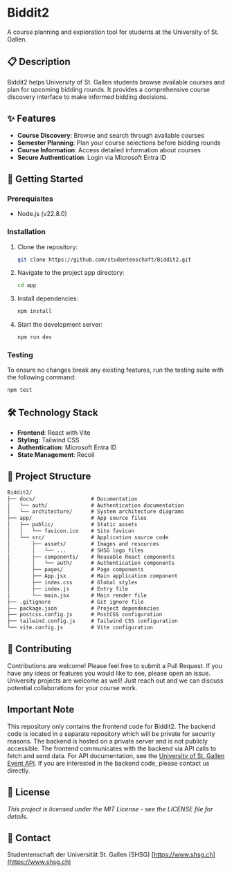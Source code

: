# Biddit2

A course planning and exploration tool for students at the University of St. Gallen.

## 📋 Description

Biddit2 helps University of St. Gallen students browse available courses and plan for upcoming bidding rounds. It provides a comprehensive course discovery interface to make informed bidding decisions.

## ✨ Features

- **Course Discovery**: Browse and search through available courses
- **Semester Planning**: Plan your course selections before bidding rounds
- **Course Information**: Access detailed information about courses
- **Secure Authentication**: Login via Microsoft Entra ID

## 🚀 Getting Started

### Prerequisites

- Node.js (v22.8.0)

### Installation

1. Clone the repository:

   ```bash
   git clone https://github.com/studentenschaft/Biddit2.git
   ```

2. Navigate to the project app directory:

   ```bash
   cd app
   ```

3. Install dependencies:

   ```bash
   npm install
   ```

4. Start the development server:

   ```bash
   npm run dev
   ```

### Testing

To ensure no changes break any existing features, run the testing suite with the following command:

```bash
npm test
```

## 🛠️ Technology Stack

- **Frontend**: React with Vite
- **Styling**: Tailwind CSS
- **Authentication**: Microsoft Entra ID
- **State Management**: Recoil

## 📁 Project Structure

```txt
Biddit2/
├── docs/                  # Documentation
│   └── auth/              # Authentication documentation
│   └── architecture/      # System architecture diagrams
├── app/                   # App source files
│   ├── public/            # Static assets
│   │   └── favicon.ico    # Site favicon
│   └── src/               # Application source code
│       ├── assets/        # Images and resources
│       │   └── ...        # SHSG logo files
│       ├── components/    # Reusable React components
│       │   └── auth/      # Authentication components
│       ├── pages/         # Page components
│       ├── App.jsx        # Main application component
│       ├── index.css      # Global styles
│       ├── index.js       # Entry file
│       └── main.jsx       # Main render file
├── .gitignore             # Git ignore file
├── package.json           # Project dependencies
├── postcss.config.js      # PostCSS configuration
├── tailwind.config.js     # Tailwind CSS configuration
└── vite.config.js         # Vite configuration
```

## 🤝 Contributing

Contributions are welcome! Please feel free to submit a Pull Request.
If you have any ideas or features you would like to see, please open an issue.
University projects are welcome as well! Just reach out and we can discuss potential collaborations for your course work.

## Important Note

This repository only contains the frontend code for Biddit2. The backend code is located in a separate repository which will be private for security reasons. The backend is hosted on a private server and is not publicly accessible. The frontend communicates with the backend via API calls to fetch and send data.
For API documentation, see the [University of St. Gallen Event API](https://integration.unisg.ch/eventapi/swagger/index.html).
If you are interested in the backend code, please contact us directly.

## 📝 License

_This project is licensed under the MIT License - see the LICENSE file for details._

## 👥 Contact

Studentenschaft der Universität St. Gallen (SHSG)
[https://www.shsg.ch](https://www.shsg.ch)
